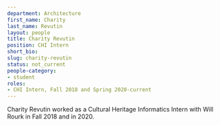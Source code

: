 ```yaml
---
department: Architecture
first_name: Charity
last_name: Revutin
layout: people
title: Charity Revutin
position: CHI Intern
short_bio:
slug: charity-revutin
status: not_current
people-category:
- student
roles:
- CHI Intern, Fall 2018 and Spring 2020-current
---
```


Charity Revutin worked as a Cultural Heritage Informatics Intern with Will Rourk in Fall 2018 and in 2020.
